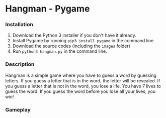 # Hangman - Pygame

### Installation
1. Download the Python 3 installer if you don't have it already.
2. Install Pygame by running `pip3 install pygame` in the command line.
3. Download the source codes (including the `images` folder)
4. Run `python3 hangman.py` in the command line.

### Description
Hangman is a simple game where you have to guess a word by guessing letters. 
If you guess a letter that is in the word, the letter will be revealed. 
If you guess a letter that is not in the word, you lose a life. 
You have 7 lives to guess the word. 
If you guess the word before you lose all your lives, you win!

### Gameplay

